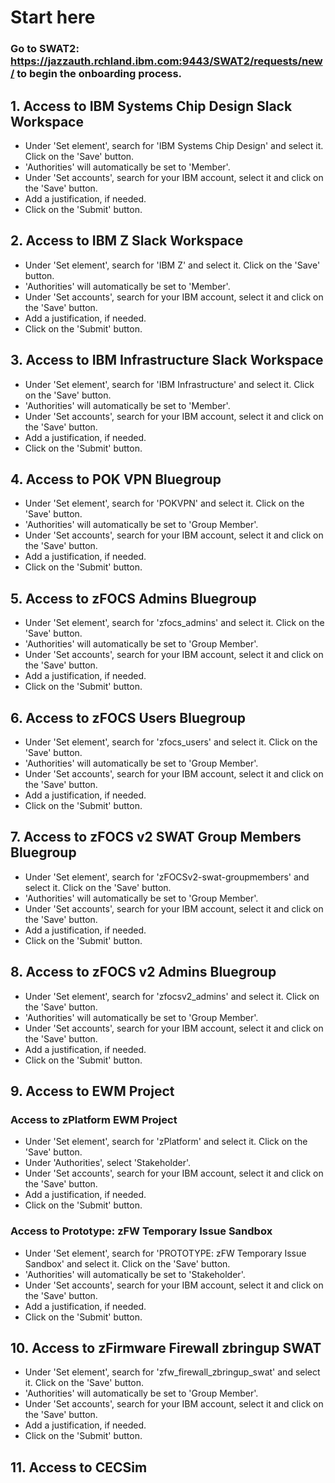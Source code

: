 # Start here
### Go to SWAT2: https://jazzauth.rchland.ibm.com:9443/SWAT2/requests/new/ to begin the onboarding process.

## 1. Access to IBM Systems Chip Design Slack Workspace
- Under 'Set element', search for 'IBM Systems Chip Design' and select it. Click on the 'Save' button.
- 'Authorities' will automatically be set to 'Member'.
- Under 'Set accounts', search for your IBM account, select it and click on the 'Save' button.
- Add a justification, if needed.
- Click on the 'Submit' button.
## 2. Access to IBM Z Slack Workspace
- Under 'Set element', search for 'IBM Z' and select it. Click on the 'Save' button.
- 'Authorities' will automatically be set to 'Member'.
- Under 'Set accounts', search for your IBM account, select it and click on the 'Save' button.
- Add a justification, if needed.
- Click on the 'Submit' button.
## 3. Access to IBM Infrastructure Slack Workspace
- Under 'Set element', search for 'IBM Infrastructure' and select it. Click on the 'Save' button.
- 'Authorities' will automatically be set to 'Member'.
- Under 'Set accounts', search for your IBM account, select it and click on the 'Save' button.
- Add a justification, if needed.
- Click on the 'Submit' button.
## 4. Access to POK VPN Bluegroup
- Under 'Set element', search for 'POKVPN' and select it. Click on the 'Save' button.
- 'Authorities' will automatically be set to 'Group Member'.
- Under 'Set accounts', search for your IBM account, select it and click on the 'Save' button.
- Add a justification, if needed.
- Click on the 'Submit' button.
## 5. Access to zFOCS Admins Bluegroup
- Under 'Set element', search for 'zfocs_admins' and select it. Click on the 'Save' button.
- 'Authorities' will automatically be set to 'Group Member'.
- Under 'Set accounts', search for your IBM account, select it and click on the 'Save' button.
- Add a justification, if needed.
- Click on the 'Submit' button.
## 6. Access to zFOCS Users Bluegroup
- Under 'Set element', search for 'zfocs_users' and select it. Click on the 'Save' button.
- 'Authorities' will automatically be set to 'Group Member'.
- Under 'Set accounts', search for your IBM account, select it and click on the 'Save' button.
- Add a justification, if needed.
- Click on the 'Submit' button.
## 7. Access to zFOCS v2 SWAT Group Members Bluegroup
- Under 'Set element', search for 'zFOCSv2-swat-groupmembers' and select it. Click on the 'Save' button.
- 'Authorities' will automatically be set to 'Group Member'.
- Under 'Set accounts', search for your IBM account, select it and click on the 'Save' button.
- Add a justification, if needed.
- Click on the 'Submit' button.
## 8. Access to zFOCS v2 Admins Bluegroup
- Under 'Set element', search for 'zfocsv2_admins' and select it. Click on the 'Save' button.
- 'Authorities' will automatically be set to 'Group Member'.
- Under 'Set accounts', search for your IBM account, select it and click on the 'Save' button.
- Add a justification, if needed.
- Click on the 'Submit' button.
## 9. Access to EWM Project
### Access to zPlatform EWM Project
- Under 'Set element', search for 'zPlatform' and select it. Click on the 'Save' button.
- Under 'Authorities', select 'Stakeholder'. 
- Under 'Set accounts', search for your IBM account, select it and click on the 'Save' button.
- Add a justification, if needed.
- Click on the 'Submit' button.
### Access to Prototype: zFW Temporary Issue Sandbox
- Under 'Set element', search for 'PROTOTYPE: zFW Temporary Issue Sandbox' and select it. Click on the 'Save' button.
- 'Authorities' will automatically be set to 'Stakeholder'.
- Under 'Set accounts', search for your IBM account, select it and click on the 'Save' button.
- Add a justification, if needed.
- Click on the 'Submit' button.
## 10. Access to zFirmware Firewall zbringup SWAT
- Under 'Set element', search for 'zfw_firewall_zbringup_swat' and select it. Click on the 'Save' button.
- 'Authorities' will automatically be set to 'Group Member'.
- Under 'Set accounts', search for your IBM account, select it and click on the 'Save' button.
- Add a justification, if needed.
- Click on the 'Submit' button.
## 11. Access to CECSim

